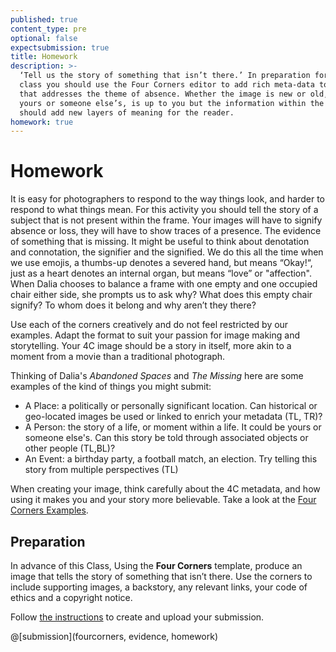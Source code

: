 ```yaml
---
published: true
content_type: pre
optional: false
expectsubmission: true
title: Homework
description: >-
  ‘Tell us the story of something that isn’t there.’ In preparation for the
  class you should use the Four Corners editor to add rich meta-data to an image
  that addresses the theme of absence. Whether the image is new or old, one of
  yours or someone else’s, is up to you but the information within the corners
  should add new layers of meaning for the reader.
homework: true
---
```

# Homework

It is easy for photographers to respond to the way things look, and harder to respond to what things mean. For this activity you should tell the story of a subject that is not present within the frame. Your images will have to signify absence or loss, they will have to show traces of a presence. The evidence of something that is missing.
 It might be useful to think about denotation and connotation, the signifier and the signified. We do this all the time when we use emojis, a thumbs-up denotes a severed hand, but means “Okay!“, just as a heart denotes an internal organ, but means “love” or "affection". 
 When Dalia chooses to balance a frame with one empty and one occupied chair either side, she prompts us to ask why? What does this empty chair signify? To whom does it belong and why aren’t they there?

Use each of the corners creatively and do not feel restricted by our examples. Adapt the format to suit your passion for image making and storytelling. Your 4C image should be a story in itself, more akin to a moment from a movie than a traditional photograph.

Thinking of Dalia's _Abandoned Spaces_ and _The Missing_ here are some examples of the kind of things you might submit:

- A Place: a politically or personally significant location. Can historical or geo-located images be used or linked to enrich your metadata (TL, TR)?
- A Person: the story of a life, or moment within a life. It could be yours or someone else's. Can this story be told through associated objects or other people (TL,BL)?  
- An Event: a birthday party, a football match, an election. Try telling this story from multiple perspectives (TL)

When creating your image, think carefully about the 4C metadata, and how using it makes you and your story more believable. Take a look at the [Four Corners Examples](/markdown/class1/extra-pre-reading.md).


## Preparation

In advance of this Class, Using the **Four Corners** template, produce an image that tells the story of something that isn’t there. Use the corners to include supporting images, a backstory, any relevant links, your code of ethics and a copyright notice.

Follow [the instructions](/markdown/fourcorners.md) to create and upload your submission.

@[submission](fourcorners, evidence, homework)
